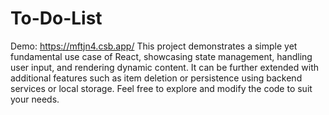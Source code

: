 # To-Do-List

Demo: https://mftjn4.csb.app/
This project demonstrates a simple yet fundamental use case of React, showcasing state management, handling user input, and rendering dynamic content. It can be further extended with additional features such as item deletion or persistence using backend services or local storage. Feel free to explore and modify the code to suit your needs.
